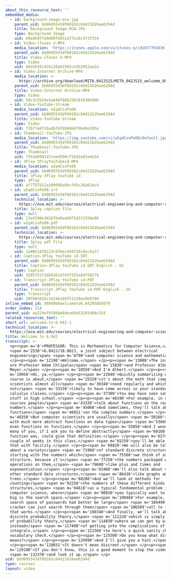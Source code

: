 ```yaml
---
about_this_resource_text: ''
embedded_media:
  - id: background-image-ocw-jpg
    parent_uid: bb0695543df60102c04d21626ae6294d
    title: Background Image-OCW-JPG
    type: Background Image
    uid: b9e85977e0d09f6851af7a18c4f3f154
  - id: Video-iTunes U-MP4
    media_location: 'https://itunes.apple.com/us/itunes-u/id1077791636'
    parent_uid: bb0695543df60102c04d21626ae6294d
    title: Video-iTunes U-MP4
    type: Video
    uid: 9da5b56cd1b110a61565c43b2652aa2a
  - id: Video-Internet Archive-MP4
    media_location: >-
      https://archive.org/download/MIT6.042JS15/MIT6_042JS15_welcome_6042S15_ipod.mp4
    parent_uid: bb0695543df60102c04d21626ae6294d
    title: Video-Internet Archive-MP4
    type: Video
    uid: 54c3c5b24e1e64df886250101638e9db
  - id: Video-YouTube-Stream
    media_location: wIq4CssPoO0
    parent_uid: bb0695543df60102c04d21626ae6294d
    title: Video-YouTube-Stream
    type: Video
    uid: f2b77e6fcbadbf4f0b686d79bd0e295e
  - id: Thumbnail-YouTube-JPG
    media_location: 'https://img.youtube.com/vi/wIq4CssPoO0/default.jpg'
    parent_uid: bb0695543df60102c04d21626ae6294d
    title: Thumbnail-YouTube-JPG
    type: Thumbnail
    uid: 77b1b094147ceed590cf56d2a03a4a34
  - id: 3Play-3PlayYouTubeid-MP4
    media_location: wIq4CssPoO0
    parent_uid: bb0695543df60102c04d21626ae6294d
    title: 3Play-3Play YouTube id
    type: 3Play
    uid: af7757d12a109998abbcfd5c26a62ec4
  - id: wIq4CssPoO0.srt
    parent_uid: bb0695543df60102c04d21626ae6294d
    technical_location: >-
      https://ocw.mit.edu/courses/electrical-engineering-and-computer-science/6-042j-mathematics-for-computer-science-spring-2015/proofs/tp1-1/welcome-to-6-042-1/wIq4CssPoO0.srt
    title: 3play caption file
    type: null
    uid: 13e4190e3616fba0aa6072d3f1550e06
  - id: wIq4CssPoO0.pdf
    parent_uid: bb0695543df60102c04d21626ae6294d
    technical_location: >-
      https://ocw.mit.edu/courses/electrical-engineering-and-computer-science/6-042j-mathematics-for-computer-science-spring-2015/proofs/tp1-1/welcome-to-6-042-1/wIq4CssPoO0.pdf
    title: 3play pdf file
    type: null
    uid: 1a9851870113c97bec450f26c0ec5a77
  - id: Caption-3Play YouTube id-SRT
    parent_uid: bb0695543df60102c04d21626ae6294d
    title: Caption-3Play YouTube id-SRT-English - US
    type: Caption
    uid: 3285751f16b83624743f525a84f58279
  - id: Transcript-3Play YouTube id-PDF
    parent_uid: bb0695543df60102c04d21626ae6294d
    title: Transcript-3Play YouTube id-PDF-English - US
    type: Transcript
    uid: 20f085626c3d14b168f51218ee9b9708
inline_embed_id: 5884068welcometo6.04295865079
order_index: 214
parent_uid: ea224ef6f868e6dea69a53241486c324
related_resources_text: ''
short_url: welcome-to-6-042-1
technical_location: >-
  https://ocw.mit.edu/courses/electrical-engineering-and-computer-science/6-042j-mathematics-for-computer-science-spring-2015/proofs/tp1-1/welcome-to-6-042-1
title: Welcome to 6.042
transcript: >-
  <p><span m='0'>PROFESSOR: This is Mathematics for Computer Science,</span>
  <span m='2530'>6.042J/18.062J, a joint subject between electrical
  engineering</span> <span m='8790'>and computer science and mathematics.</span>
  </p><p><span m='12190'>Welcome.</span> </p><p><span m='13080'>The instructors
  are Professor Adam Chlipala</span> <span m='15830'>and Professor Albert R.
  Meyer.</span> </p><p><span m='18550'>And I'm Albert.</span> </p><p><span
  m='19950'>Hi, ya.</span> </p><p><span m='22840'>Quickly summarizing what this
  course is about,</span> <span m='25320'>it's about the math that computer
  scientists almost all</span> <span m='30340'>need regularly and which you're
  not</span> <span m='33150'>likely to have come across in your standard
  calculus classes.</span> </p><p><span m='37300'>You may have seen some of this
  stuff in high school.</span> </p><p><span m='40190'>For example, in calculus
  courses people</span> <span m='43320'>talk about functions on the real
  numbers.</span> </p><p><span m='45060'>And sometimes, they'll talk about
  functions</span> <span m='46851'>on the complex numbers.</span> </p><p><span
  m='48350'>But computer scientists are usually</span> <span m='50160'>dealing
  with much more abstract functions on data types</span> <span m='53660'>and
  even functions on functions.</span> </p><p><span m='55850'>And I wonder how
  many of you, if I ask you to define abstractly</span> <span m='60160'>what a
  function was, could give that definition.</span> </p><p><span m='62740'>In a
  couple of weeks in this class,</span> <span m='65250'>you'll be able to do
  that with facility.</span> </p><p><span m='69820'>We will also be talking
  about a variety</span> <span m='71960'>of standard discrete structures,
  starting with the numbers which</span> <span m='75560'>we think of as a
  structure, because it's</span> <span m='77250'>the numbers packaged with the
  operations on them,</span> <span m='79680'>like plus and times and
  exponentiation.</span> </p><p><span m='82460'>We'll also talk about various
  other standard data structures,</span> <span m='86410'>like graphs and
  trees.</span> </p><p><span m='88280'>And we'll look at methods for
  counting</span> <span m='92250'>the numbers of these different kinds of data
  structures,</span> <span m='94610'>as a typical fundamental problem in
  computer science, where</span> <span m='98020'>you typically want to know how
  big is the search space.</span> </p><p><span m='100460'>For example, the
  search space of passwords had better be large</span> <span m='104490'>or a
  cracker can just search through them</span> <span m='106509'>all to find one
  that works.</span> </p><p><span m='108340'>And finally, we'll talk about
  discrete probability theory,</span> <span m='112220'>which is simply a version
  of probability theory,</span> <span m='114850'>where we can get by with sums
  instead</span> <span m='117490'>of getting into the complications of
  integrals.</span> </p><p><span m='121560'>So here's a quick sanity check, or
  vocabulary check.</span> </p><p><span m='125500'>Do you know what discrete
  means?</span> </p><p><span m='126990'>And I'll give you a hint.</span>
  </p><p><span m='128031'>It doesn't mean discreet.</span> </p><p><span
  m='129180'>If you don't know, this is a good moment to stop the video</span>
  <span m='132370'>and look it up.</span> </p>
uid: bb0695543df60102c04d21626ae6294d
type: courses
layout: video
---
```

